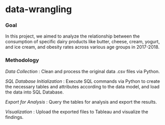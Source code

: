 # data-wrangling

### Goal  
In this project, we aimed to analyze the relationship between the consumption of specific dairy products like butter, cheese, cream, yogurt, and ice cream, and obesity rates across various age groups in 2017-2018. 

### Methodology 

*Data Collection* : Clean and process the original data .csv files via Python. 

*SQL Database Initialization* : Execute SQL commands via Python to create the necessary tables and attributes according to the data model, and load the data into SQL Database. 

*Export for Analysis* : Query the tables for analysis and export the results. 

*Visualization* : Upload the exported files to Tableau and visualize the findings.
